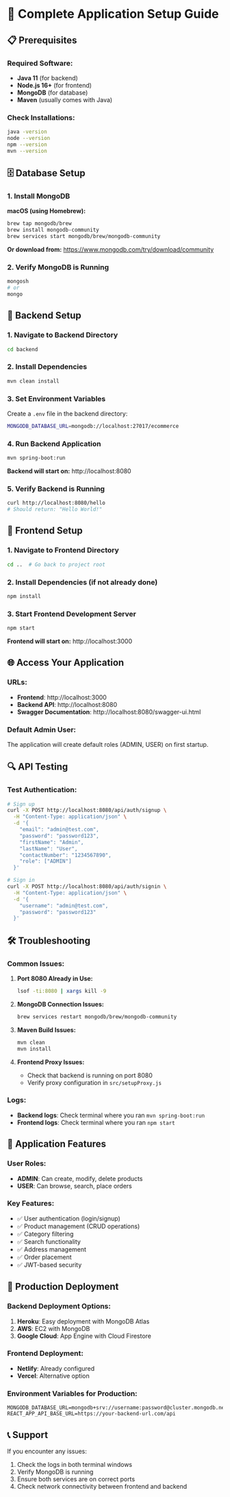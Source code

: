 # 🚀 Complete Application Setup Guide

## 📋 Prerequisites

### Required Software:
- **Java 11** (for backend)
- **Node.js 16+** (for frontend)
- **MongoDB** (for database)
- **Maven** (usually comes with Java)

### Check Installations:
```bash
java -version
node --version
npm --version
mvn --version
```

## 🗄️ Database Setup

### 1. Install MongoDB
**macOS (using Homebrew):**
```bash
brew tap mongodb/brew
brew install mongodb-community
brew services start mongodb/brew/mongodb-community
```

**Or download from:** https://www.mongodb.com/try/download/community

### 2. Verify MongoDB is Running
```bash
mongosh
# or
mongo
```

## 🔧 Backend Setup

### 1. Navigate to Backend Directory
```bash
cd backend
```

### 2. Install Dependencies
```bash
mvn clean install
```

### 3. Set Environment Variables
Create a `.env` file in the backend directory:
```bash
MONGODB_DATABASE_URL=mongodb://localhost:27017/ecommerce
```

### 4. Run Backend Application
```bash
mvn spring-boot:run
```

**Backend will start on:** http://localhost:8080

### 5. Verify Backend is Running
```bash
curl http://localhost:8080/hello
# Should return: "Hello World!"
```

## 🎨 Frontend Setup

### 1. Navigate to Frontend Directory
```bash
cd ..  # Go back to project root
```

### 2. Install Dependencies (if not already done)
```bash
npm install
```

### 3. Start Frontend Development Server
```bash
npm start
```

**Frontend will start on:** http://localhost:3000

## 🌐 Access Your Application

### URLs:
- **Frontend**: http://localhost:3000
- **Backend API**: http://localhost:8080
- **Swagger Documentation**: http://localhost:8080/swagger-ui.html

### Default Admin User:
The application will create default roles (ADMIN, USER) on first startup.

## 🔍 API Testing

### Test Authentication:
```bash
# Sign up
curl -X POST http://localhost:8080/api/auth/signup \
  -H "Content-Type: application/json" \
  -d '{
    "email": "admin@test.com",
    "password": "password123",
    "firstName": "Admin",
    "lastName": "User",
    "contactNumber": "1234567890",
    "role": ["ADMIN"]
  }'

# Sign in
curl -X POST http://localhost:8080/api/auth/signin \
  -H "Content-Type: application/json" \
  -d '{
    "username": "admin@test.com",
    "password": "password123"
  }'
```

## 🛠️ Troubleshooting

### Common Issues:

1. **Port 8080 Already in Use:**
   ```bash
   lsof -ti:8080 | xargs kill -9
   ```

2. **MongoDB Connection Issues:**
   ```bash
   brew services restart mongodb/brew/mongodb-community
   ```

3. **Maven Build Issues:**
   ```bash
   mvn clean
   mvn install
   ```

4. **Frontend Proxy Issues:**
   - Check that backend is running on port 8080
   - Verify proxy configuration in `src/setupProxy.js`

### Logs:
- **Backend logs**: Check terminal where you ran `mvn spring-boot:run`
- **Frontend logs**: Check terminal where you ran `npm start`

## 📱 Application Features

### User Roles:
- **ADMIN**: Can create, modify, delete products
- **USER**: Can browse, search, place orders

### Key Features:
- ✅ User authentication (login/signup)
- ✅ Product management (CRUD operations)
- ✅ Category filtering
- ✅ Search functionality
- ✅ Address management
- ✅ Order placement
- ✅ JWT-based security

## 🚀 Production Deployment

### Backend Deployment Options:
1. **Heroku**: Easy deployment with MongoDB Atlas
2. **AWS**: EC2 with MongoDB
3. **Google Cloud**: App Engine with Cloud Firestore

### Frontend Deployment:
- **Netlify**: Already configured
- **Vercel**: Alternative option

### Environment Variables for Production:
```
MONGODB_DATABASE_URL=mongodb+srv://username:password@cluster.mongodb.net/ecommerce
REACT_APP_API_BASE_URL=https://your-backend-url.com/api
```

## 📞 Support

If you encounter any issues:
1. Check the logs in both terminal windows
2. Verify MongoDB is running
3. Ensure both services are on correct ports
4. Check network connectivity between frontend and backend 